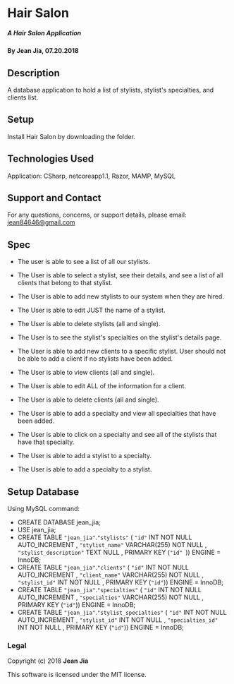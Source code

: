 # Hair Salon
##### A Hair Salon Application

#### By Jean Jia, 07.20.2018

## Description

A database application to hold a list of stylists, stylist's specialties, and clients list.

## Setup

Install Hair Salon by downloading the folder.

## Technologies Used

Application: CSharp, netcoreapp1.1, Razor, MAMP, MySQL

## Support and Contact

For any questions, concerns, or support details, please email:
jean84646@gmail.com

## Spec

* The user is able to see a list of all our stylists.
* The User is able to select a stylist, see their details, and see a list of all clients that belong to that stylist.
* The User is able to add new stylists to our system when they are hired.
* The User is able to edit JUST the name of a stylist.
* The User is able to delete stylists (all and single).
* The User is to see the stylist's specialties on the stylist's details page.

* The User is able to add new clients to a specific stylist. User should not be able to add a client if no stylists have been added.
* The User is able to view clients (all and single).
* The User is able to edit ALL of the information for a client.
* The User is able to delete clients (all and single).

* The User is able to add a specialty and view all specialties that have been added.
* The User is able to click on a specialty and see all of the stylists that have that specialty.
* The User is able to add a stylist to a specialty.
* The User is able to add a specialty to a stylist.


## Setup Database
Using MySQL command:
* CREATE DATABASE jean_jia;
* USE jean_jia;
* CREATE TABLE `"jean_jia"`.`"stylists"` ( `"id"` INT NOT NULL AUTO_INCREMENT , `"stylist_name"` VARCHAR(255) NOT NULL , `"stylist_description"` TEXT NULL , PRIMARY KEY (`"id" `)) ENGINE = InnoDB;
* CREATE TABLE `"jean_jia"`.`"clients"` ( `"id"` INT NOT NULL AUTO_INCREMENT , `"client_name"` VARCHAR(255) NOT NULL , `"stylist_id"` INT NOT NULL , PRIMARY KEY (`"id"`)) ENGINE = InnoDB;
* CREATE TABLE `"jean_jia"`.`"specialties"` ( `"id"` INT NOT NULL AUTO_INCREMENT , `"specialties"` VARCHAR(255) NOT NULL , PRIMARY KEY (`"id"`)) ENGINE = InnoDB;
* CREATE TABLE `"jean_jia"`.`"stylist_specialties"` ( `"id"` INT NOT NULL AUTO_INCREMENT , `"stylist_id"` INT NOT NULL , `"specialties_id"` INT NOT NULL , PRIMARY KEY (`"id"`)) ENGINE = InnoDB;

### Legal

Copyright (c) 2018 **Jean Jia**

This software is licensed under the MIT license.
